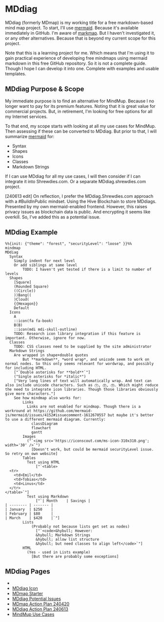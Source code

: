 # MDdiag

MDdiag (formerly MDmap) is my working title for a free markdown-based mind map project. To start, I'll use [mermaid](https://mermaid.js.org/syntax/mindmap.html). Because it's available immediately in GitHub. I'm aware of [markmap](https://markmap.js.org/). But I haven't investigated it, or any other alternatives. Because that is beyond my current scope for this project.

Note that this is a learning project for me. Which means that I'm using it to gain practical experience of developing free mindmaps using mermaid markdown in this free GitHub repository. So it is not a complete guide. Though I hope I can develop it into one. Complete with examples and usable templates.

## MDdiag Purpose & Scope

My immediate purpose is to find an alternative for MindMup. Because I no longer want to pay for its premium features. Noting that it is great value for commercial projects. But, in retirement, I'm looking for free options for all my Internet services.

To that end, my scope starts with looking at all my use cases for MindMup. Then assessing if these can be converted to MDdiag. But prior to that, I will summarize [mermaid](https://mermaid.js.org/syntax/mindmap.html) for:

- Syntax
- Shapes
- Icons
- Classes
- Markdown Strings

If I can use MDdiag for all my use cases, I will then consider if I can integrate it into Shrewdies.com. Or a separate MDdiag.shrewdies.com project.

[240613 edit] On reflection, I prefer the MDdiag.Shrewdies.com approach with a #BuildInPublic mindset. Using the Hive Blockchain to store MDdiags. Presented by my own mermaid-enabled frontend. However, this raises privacy issues as blockchain data is public. And encrypting it seems like overkill. So, I've added this as a potential issue.

## MDdiag Example

```mermaid
%%{init: {"theme": "forest", "securityLevel": "loose" }}%%
mindmap
MDdiag
  Syntax
    Simply indent for next level
    Or add siblings at same level
        TODO: I haven't yet tested if there is a limit to number of levels
  Shapes
    [Square]
    (Rounded Square)
    ((Circle))
    ))Bang((
    )Cloud(
    {{Hexagon}}
    Default
  Icons
    A
    ::icon(fa fa-book)
    B(B)
    ::icon(mdi mdi-skull-outline)
    TODO: Research icon library integration if this feature is important. Otherwise, ignore for now. 
  Classes
    TODO: CSS classes need to be supplied by the site administrator
  Markdown Strings
    Are wrapped in shape+double quotes
        But **markdown**, *word wrap*, and unicode seem to work on normal nodes. So this only seems relevant for wordwrap, and possibly for including HTML. 
    ["`Double asterisks for **bold**`"]
    ("Single asterisks for *italic*")
    ["Very long lines of text will automatically wrap. And text can also include unicode characters. Such as ⓵, ⓶, ⓷. Which might reduce the need to integrate icon libraries. Though those libraries obviously give more characters."]
    See how mindmap also works for:
        Links
          Links are not enabled for mindmap. Though there is a workround at https://github.com/mermaid-js/mermaid/issues/4152#issuecomment-1612670557 but maybe it's better to use a different mermaid diagram. Currently:
            classDiagram
            flowchart
            gantt
        Images
          ("`<img src='https://iconscout.com/ms-icon-310x310.png'; width='30' />`")
            [Doesn't work, but could be mermaid securityLevel issue. So retry on own website]
        Tables
          Test using HTML
              ["`<table>
  <tr>
    <td>Emil</td>
    <td>Tobias</td>
    <td>Linus</td>
  </tr>
</table>`"]
          Test using Markdown
              ["`| Month    | Savings |
| -------- | ------- |
| January  | $250    |
| February | $80     |
| March    | $420    |`"]
        Lists
            (Probably not because lists get set as nodes)
              ["`<code>&hybull; However:
              &hybull; Markdown Strings
              &hybull; allow list structure
              &hybull; but need classes to align left</code>`"]
        HTML
          (Yes - used in Lists example)
            [But there are probably some exceptions]
```

## MDdiag Pages

- [](https://github.com/kct2020/mddiag/blob/main/)
- [MDdiag Icon](https://github.com/kct2020/mddiag/blob/main/mddiag-icon.md#mddiag-icon)
- [MDmap Starter](https://github.com/kct2020/mddiag/blob/main/mdmap-starter.md#mdmap-starter)
- [MDdiag Potential Issues](https://github.com/kct2020/mddiag/blob/main/mddiag-potential-issues.md#mddiag-potential-issues)
- [MDmap Action Plan 240420](https://github.com/kct2020/mddiag/blob/main/mdmap-action-plan-240420.md#mdmap-action-plan-240420)
- [MDdiag Action Plan 240613](https://github.com/kct2020/mddiag/blob/main/mddiag-action-plan-240613.md#mddiag-action-plan-240613)
- [MindMup Use Cases](https://github.com/kct2020/mddiag/blob/main/mindmup-use-cases.md#mindmup-use-cases)
